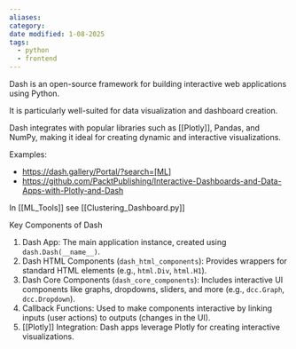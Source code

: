 ```yaml
---
aliases: 
category: 
date modified: 1-08-2025
tags:
  - python
  - frontend
---
```

Dash is an open-source framework for building interactive web applications using Python. 

It is particularly well-suited for data visualization and dashboard creation. 

Dash integrates with popular libraries such as [[Plotly]], Pandas, and NumPy, making it ideal for creating dynamic and interactive visualizations.

Examples: 
- https://dash.gallery/Portal/?search=[ML]
- https://github.com/PacktPublishing/Interactive-Dashboards-and-Data-Apps-with-Plotly-and-Dash

In [[ML_Tools]] see [[Clustering_Dashboard.py]]

Key Components of Dash
1. Dash App: The main application instance, created using `dash.Dash(__name__)`.
2. Dash HTML Components (`dash_html_components`): Provides wrappers for standard HTML elements (e.g., `html.Div`, `html.H1`).
3. Dash Core Components (`dash_core_components`): Includes interactive UI components like graphs, dropdowns, sliders, and more (e.g., `dcc.Graph`, `dcc.Dropdown`).
4. Callback Functions: Used to make components interactive by linking inputs (user actions) to outputs (changes in the UI).
5. [[Plotly]] Integration: Dash apps leverage Plotly for creating interactive visualizations.